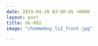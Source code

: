 ```yaml
---
date: 2019-04-28 03:00:45 +0000
layout: post
title: hb-002
image: "/hommeboy_ls2_front.jpg"

---
```

